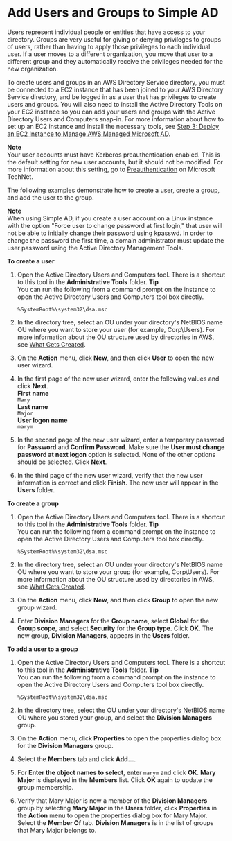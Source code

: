 # Add Users and Groups to Simple AD<a name="simple_ad_create_users_groups"></a>

Users represent individual people or entities that have access to your directory\. Groups are very useful for giving or denying privileges to groups of users, rather than having to apply those privileges to each individual user\. If a user moves to a different organization, you move that user to a different group and they automatically receive the privileges needed for the new organization\.

To create users and groups in an AWS Directory Service directory, you must be connected to a EC2 instance that has been joined to your AWS Directory Service directory, and be logged in as a user that has privileges to create users and groups\. You will also need to install the Active Directory Tools on your EC2 instance so you can add your users and groups with the Active Directory Users and Computers snap\-in\. For more information about how to set up an EC2 instance and install the necessary tools, see [Step 3: Deploy an EC2 Instance to Manage AWS Managed Microsoft AD](microsoftadbasestep3.md)\.

**Note**  
Your user accounts must have Kerberos preauthentication enabled\. This is the default setting for new user accounts, but it should not be modified\. For more information about this setting, go to [Preauthentication](http://technet.microsoft.com/en-us/library/cc961961.aspx) on Microsoft TechNet\.

The following examples demonstrate how to create a user, create a group, and add the user to the group\. 

**Note**  
When using Simple AD, if you create a user account on a Linux instance with the option "Force user to change password at first login," that user will not be able to initially change their password using kpasswd\. In order to change the password the first time, a domain administrator must update the user password using the Active Directory Management Tools\.

**To create a user**

1. Open the Active Directory Users and Computers tool\. There is a shortcut to this tool in the **Administrative Tools** folder\.
**Tip**  
You can run the following from a command prompt on the instance to open the Active Directory Users and Computers tool box directly\.  

   ```
   %SystemRoot%\system32\dsa.msc
   ```

1. In the directory tree, select an OU under your directory's NetBIOS name OU where you want to store your user \(for example, Corp\\Users\)\. For more information about the OU structure used by directories in AWS, see [What Gets Created](ms_ad_getting_started_what_gets_created.md)\.

1. On the **Action** menu, click **New**, and then click **User** to open the new user wizard\.

1. In the first page of the new user wizard, enter the following values and click **Next**\.  
**First name**  
`Mary`  
**Last name**  
`Major`  
**User logon name**  
`marym`

1. In the second page of the new user wizard, enter a temporary password for **Password** and **Confirm Password**\. Make sure the **User must change password at next logon** option is selected\. None of the other options should be selected\. Click **Next**\.

1. In the third page of the new user wizard, verify that the new user information is correct and click **Finish**\. The new user will appear in the **Users** folder\.

**To create a group**

1. Open the Active Directory Users and Computers tool\. There is a shortcut to this tool in the **Administrative Tools** folder\.
**Tip**  
You can run the following from a command prompt on the instance to open the Active Directory Users and Computers tool box directly\.  

   ```
   %SystemRoot%\system32\dsa.msc
   ```

1. In the directory tree, select an OU under your directory's NetBIOS name OU where you want to store your group \(for example, Corp\\Users\)\. For more information about the OU structure used by directories in AWS, see [What Gets Created](ms_ad_getting_started_what_gets_created.md)\.

1. On the **Action** menu, click **New**, and then click **Group** to open the new group wizard\.

1. Enter **Division Managers** for the **Group name**, select **Global** for the **Group scope**, and select **Security** for the **Group type**\. Click **OK**\. The new group, **Division Managers**, appears in the **Users** folder\.

**To add a user to a group**

1. Open the Active Directory Users and Computers tool\. There is a shortcut to this tool in the **Administrative Tools** folder\.
**Tip**  
You can run the following from a command prompt on the instance to open the Active Directory Users and Computers tool box directly\.  

   ```
   %SystemRoot%\system32\dsa.msc
   ```

1. In the directory tree, select the OU under your directory's NetBIOS name OU where you stored your group, and select the **Division Managers** group\.

1. On the **Action** menu, click **Properties** to open the properties dialog box for the **Division Managers** group\.

1. Select the **Members** tab and click **Add\.\.\.**\.

1. For **Enter the object names to select**, enter `marym` and click **OK**\. **Mary Major** is displayed in the **Members** list\. Click **OK** again to update the group membership\.

1. Verify that Mary Major is now a member of the **Division Managers** group by selecting **Mary Major** in the **Users** folder, click **Properties** in the **Action** menu to open the properties dialog box for Mary Major\. Select the **Member Of** tab\. **Division Managers** is in the list of groups that Mary Major belongs to\.